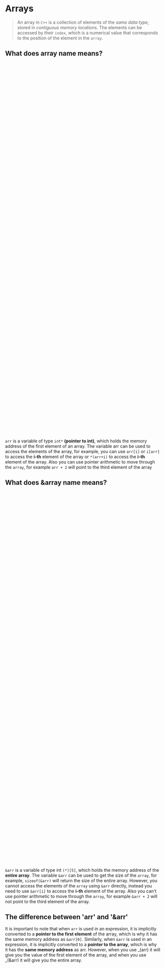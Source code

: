 # Arrays

> An array in `C++` is a collection of elements of the _same data type_, stored in _contiguous memory locations_. The elements can be accessed by their `index`, which is a numerical value that corresponds to the position of the element in the `array`.

## What does array name means?

<p align="center">
    <img src="/05_Material/CodeSnaps/array-6.png" style="height: 30vh; padding-left: 40vh;">
    
</p>

`arr` is a variable of type `int*` **(pointer to int)**, which holds the memory address of the first element of an array. The variable arr can be used to access the elements of the array, for example, you can use `arr[i]` or `i[arr]` to access the **i-th** element of the array or `*(arr+i)` to access the **i-th** element of the array. Also you can use pointer arithmetic to move through the `array`, for example `arr + 2` will point to the third element of the array

## What does &array name means?

<p align="center">
    <img src="/05_Material/CodeSnaps/&arr.png" style="height: 30vh; padding-left: 30vh;">
    
</p>

`&arr` is a variable of type int `(*)[5]`, which holds the memory address of the **entire array**. The variable `&arr` can be used to get the size of the `array`, for example, `sizeof(&arr)` will return the size of the entire array. However, you cannot access the elements of the `array` using `&arr` directly, instead you need to use `&arr[i]` to access the **i-th** element of the array. Also you can't use pointer arithmetic to move through the `array`, for example `&arr + 2` will not point to the third element of the array.

## The difference between 'arr' and '&arr'

It is important to note that when `arr` is used in an expression, it is implicitly converted to a **pointer to the first element** of the array, which is why it has the same memory address as `&arr[0]`. Similarly, when `&arr` is used in an expression, it is implicitly converted to a **pointer to the array**, which is why it has the **same memory address** as arr. However, when you use _(arr) it will give you the value of the first element of the array, and when you use _(&arr) it will give you the entire array.

<p align="center">
    <img src="/05_Material/CodeSnaps/array-7.png" style="height: 30vh; padding-left: 40vh;">
    
</p>

The variable `arr` is an array of integers with a size of 5. It is an `lvalue`, meaning it can be used on the left side of an assignment. `&arr` is a pointer to the array object, an `rvalue` with the value of the memory address of the array. They point to the same location in memory. To differentiate, compare `*(arr)` and `*(&arr)`. The first is an `lvalue` of type int and the second an `lvalue` of type int [5].

In **summary**, `arr` and `&arr` are **different variables** with **different types** and behaviors, `arr` is a pointer to the first element of the array and &arr is a pointer to the entire array, they may have the same memory address but you can't use them in the same way.

<p align="center">
    <img src="/05_Material/CodeSnaps/arrayoutside.png" style="height: 70vh; padding-left: 90vh;">
    
</p>

## calculating size of array

There are two ways to calculate the size of an array

- Dividing the total size of the array by the size of the first element **sizeof(arr)/sizeof(arr[0])**. This method is widely used.
- Subtracting the memory address of the last element of the array from the memory address of the first element: **\*(&arr+1)-arr**.

## Array with pointers

<p align="center">
    <img src="/05_Material/CodeSnaps/array-8.png" style="height: 30vh; padding-left: 40vh;">
    
</p>

## Arrays with functions

<p align="center">
    <img src="/05_Material/CodeSnaps/array-9.png" style="height: 40vh; padding-left: 50vh;">
    
</p>

> When using the `pointer ptr` to access elements of the array, adding 1 to it does not increment the memory address by 1 byte, but rather by the size of the data type of the array (in this case, an int). So when we say ptr + 1, it's equivalent to accessing the memory location that is 1 \* sizeof(int) bytes away from the original memory location of ptr.

### Bonus Point

When an `array` is passed as a parameter to a function, a `pointer` to the first element of the `array` is created, which occupies **actual memory**. In the main function, the `array`(means array name ,i.e arr) itself does not occupy memory, but in a **user-defined function**, the pointer to the array does occupy memory. Therefore, the size of the array may not be correctly determined in a user-defined function by `sizeof(arr)/sizeof(arr[0])` because arr is a `pointer` with actual memory ).

## Types of Arrays

1. [Fixed-size arrays](/01_Data%20Structures/Linear-Data-Structures/01_Array/Static-array/Readme.md)
2. [Dynamic arrays](/01_Data%20Structures/Linear-Data-Structures/01_Array/Dynamic-array/Readme.md)

## Sorting Algorithms

1. [Bubble Sort](/01_Data%20Structures/Linear-Data-Structures/01_Array/Code/bubble-sort.cpp)
2. [Selection Sort](/01_Data%20Structures/Linear-Data-Structures/01_Array/Code/selection-sort.cpp)
3. [Insertion Sort](/01_Data%20Structures/Linear-Data-Structures/01_Array/Code/insertion-sort.cpp)

## Searching in Array

- [Linear search](/01_Data%20Structures/Linear-Data-Structures/01_Array/Code/linear-search.cpp)
- [Binary search](/01_Data%20Structures/Linear-Data-Structures/01_Array/Code/binary-search.cpp)

## Unusual Things

1. It is not possible to determine the size of a `static array` at **runtime** using the traditional method, however, using the concept of a `constant array size`, the size of a `static array` can be obtained during **runtime**. This allows for the `dynamic allocation of memory` for a `static` array, enabling its size to be determined and modified at **runtime**.

<p align="center">
    <img src="/05_Material/CodeSnaps/array-1.png" style="height: 30vh; padding-left: 30vh;">
    
</p>

2. When **declaring** an `array`, it is possible to initialize specific elements of the array at that time by using the syntax of **assigning** a value to a specific index of the array. This allows for more flexibility in initializing arrays and can be useful in certain situation.

<p align="center">
    <img src="/05_Material/CodeSnaps/array-13.png" style="height: 40vh; padding-left: 40vh;">
    
</p>

3.  It is also possible to initialize an array in a more concise way, by omitting the `=` sign while providing the values to be assigned to the `array`. This method is called **uniform initialization** . This way of initializing an array is considered to be more readable and can make the code more expressive. It is important to note that this method of **initialization** is only supported in `C++11` and later versions.

<p align="center">
    <img src="/05_Material/CodeSnaps/array-14.png" style="height: 40vh; padding-left: 40vh;">
    
</p>

4. In the context of a **symbol table**, the reason why we can't do arr++.The **symbol table**, which is used by the compiler to keep track of `variables` and their `types`, does not contain information about the specific memory addresses of variables, but rather their types and scope.

<p align="center">
    <img src="/05_Material/CodeSnaps/array-15.png" style="height: 40vh; padding-left: 40vh;">
    
</p>

